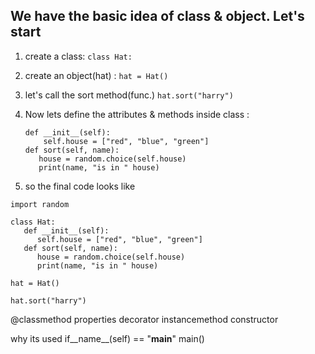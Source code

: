 ## We have the basic idea of class & object. Let's start

1. create a class:
  `class Hat:`

2. create an object(hat) :
  `hat = Hat()`

3. let's call the sort method(func.)
  `hat.sort("harry")`

5. Now lets define the attributes & methods inside class :
   ```
   def __init__(self):
       self.house = ["red", "blue", "green"]
   def sort(self, name):
      house = random.choice(self.house)
      print(name, "is in " house)
    ```
   
6. so the final code looks like 
 ```
 import random

 class Hat: 
    def __init__(self):
       self.house = ["red", "blue", "green"]
    def sort(self, name):
       house = random.choice(self.house)
       print(name, "is in " house)

 hat = Hat()

 hat.sort("harry")
```

@classmethod
properties
decorator
instancemethod
constructor

why its used 
if__name__(self) == "__main__" 
    main() 
